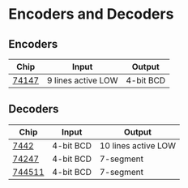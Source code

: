 # Encoders and Decoders

## Encoders

| Chip                | Input              | Output     |
| ------------------- | ------------------ | ---------- |
| [74147](74147.md)   | 9 lines active LOW | 4-bit BCD  |

## Decoders

| Chip                | Input     | Output              |
| ------------------- | --------- | ------------------- |
| [7442](7442.md)     | 4-bit BCD | 10 lines active LOW |
| [74247](74247.md)   | 4-bit BCD | 7-segment           |
| [744511](744511.md) | 4-bit BCD | 7-segment           |

